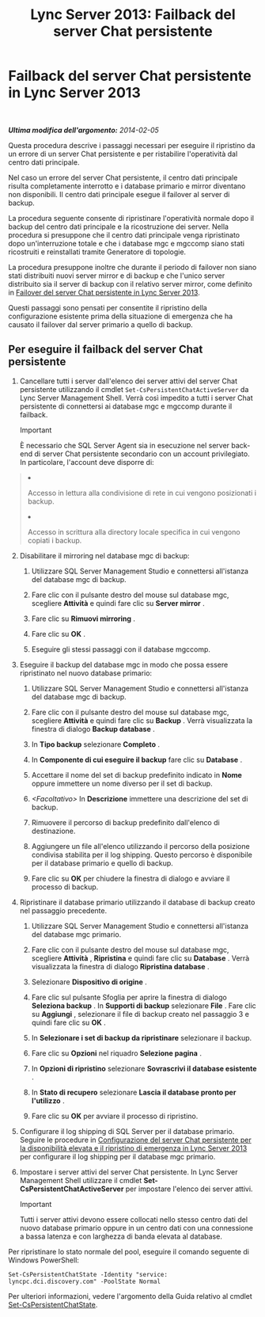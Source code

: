 ﻿---
title: 'Lync Server 2013: Failback del server Chat persistente'
TOCTitle: Failback del server Chat persistente
ms:assetid: 67b91de4-6ddc-43e6-9812-5e1aa84a7980
ms:mtpsurl: https://technet.microsoft.com/it-it/library/JJ204970(v=OCS.15)
ms:contentKeyID: 49300834
ms.date: 08/24/2015
mtps_version: v=OCS.15
ms.translationtype: HT
---

# Failback del server Chat persistente in Lync Server 2013

 

_**Ultima modifica dell'argomento:** 2014-02-05_

Questa procedura descrive i passaggi necessari per eseguire il ripristino da un errore di un server Chat persistente e per ristabilire l'operatività dal centro dati principale.

Nel caso un errore del server Chat persistente, il centro dati principale risulta completamente interrotto e i database primario e mirror diventano non disponibili. Il centro dati principale esegue il failover al server di backup.

La procedura seguente consente di ripristinare l'operatività normale dopo il backup del centro dati principale e la ricostruzione dei server. Nella procedura si presuppone che il centro dati principale venga ripristinato dopo un'interruzione totale e che i database mgc e mgccomp siano stati ricostruiti e reinstallati tramite Generatore di topologie.

La procedura presuppone inoltre che durante il periodo di failover non siano stati distribuiti nuovi server mirror e di backup e che l'unico server distribuito sia il server di backup con il relativo server mirror, come definito in [Failover del server Chat persistente in Lync Server 2013](lync-server-2013-failing-over-persistent-chat-server.md).

Questi passaggi sono pensati per consentite il ripristino della configurazione esistente prima della situazione di emergenza che ha causato il failover dal server primario a quello di backup.

## Per eseguire il failback del server Chat persistente

1.  Cancellare tutti i server dall'elenco dei server attivi del server Chat persistente utilizzando il cmdlet `Set-CsPersistentChatActiveServer` da Lync Server Management Shell. Verrà così impedito a tutti i server Chat persistente di connettersi ai database mgc e mgccomp durante il failback.
    
    > [!important]  
    > È necessario che SQL Server Agent sia in esecuzione nel server back-end di server Chat persistente secondario con un account privilegiato. In particolare, l'account deve disporre di:    <ul>    
> 
> <li><p>Accesso in lettura alla condivisione di rete in cui vengono posizionati i backup.</p></li>    
> 
> 
> <li><p>Accesso in scrittura alla directory locale specifica in cui vengono copiati i backup.</p></li>    </ul>


2.  Disabilitare il mirroring nel database mgc di backup:
    
    1.  Utilizzare SQL Server Management Studio e connettersi all'istanza del database mgc di backup.
    
    2.  Fare clic con il pulsante destro del mouse sul database mgc, scegliere **Attività** e quindi fare clic su **Server mirror** .
    
    3.  Fare clic su **Rimuovi mirroring** .
    
    4.  Fare clic su **OK** .
    
    5.  Eseguire gli stessi passaggi con il database mgccomp.

3.  Eseguire il backup del database mgc in modo che possa essere ripristinato nel nuovo database primario:
    
    1.  Utilizzare SQL Server Management Studio e connettersi all'istanza del database mgc di backup.
    
    2.  Fare clic con il pulsante destro del mouse sul database mgc, scegliere **Attività** e quindi fare clic su **Backup** . Verrà visualizzata la finestra di dialogo **Backup database** .
    
    3.  In **Tipo backup** selezionare **Completo** .
    
    4.  In **Componente di cui eseguire il backup** fare clic su **Database** .
    
    5.  Accettare il nome del set di backup predefinito indicato in **Nome** oppure immettere un nome diverso per il set di backup.
    
    6.  *\<Facoltativo\>* In **Descrizione** immettere una descrizione del set di backup.
    
    7.  Rimuovere il percorso di backup predefinito dall'elenco di destinazione.
    
    8.  Aggiungere un file all'elenco utilizzando il percorso della posizione condivisa stabilita per il log shipping. Questo percorso è disponibile per il database primario e quello di backup.
    
    9.  Fare clic su **OK** per chiudere la finestra di dialogo e avviare il processo di backup.

4.  Ripristinare il database primario utilizzando il database di backup creato nel passaggio precedente.
    
    1.  Utilizzare SQL Server Management Studio e connettersi all'istanza del database mgc primario.
    
    2.  Fare clic con il pulsante destro del mouse sul database mgc, scegliere **Attività** , **Ripristina** e quindi fare clic su **Database** . Verrà visualizzata la finestra di dialogo **Ripristina database** .
    
    3.  Selezionare **Dispositivo di origine** .
    
    4.  Fare clic sul pulsante Sfoglia per aprire la finestra di dialogo **Seleziona backup** . In **Supporti di backup** selezionare **File** . Fare clic su **Aggiungi** , selezionare il file di backup creato nel passaggio 3 e quindi fare clic su **OK** .
    
    5.  In **Selezionare i set di backup da ripristinare** selezionare il backup.
    
    6.  Fare clic su **Opzioni** nel riquadro **Selezione pagina** .
    
    7.  In **Opzioni di ripristino** selezionare **Sovrascrivi il database esistente** .
    
    8.  In **Stato di recupero** selezionare **Lascia il database pronto per l'utilizzo** .
    
    9.  Fare clic su **OK** per avviare il processo di ripristino.

5.  Configurare il log shipping di SQL Server per il database primario. Seguire le procedure in [Configurazione del server Chat persistente per la disponibilità elevata e il ripristino di emergenza in Lync Server 2013](lync-server-2013-configuring-persistent-chat-server-for-high-availability-and-disaster-recovery.md) per configurare il log shipping per il database mgc primario.

6.  Impostare i server attivi del server Chat persistente. In Lync Server Management Shell utilizzare il cmdlet **Set-CsPersistentChatActiveServer** per impostare l'elenco dei server attivi.
    
    > [!important]  
    > Tutti i server attivi devono essere collocati nello stesso centro dati del nuovo database primario oppure in un centro dati con una connessione a bassa latenza e con larghezza di banda elevata al database.

Per ripristinare lo stato normale del pool, eseguire il comando seguente di Windows PowerShell:

    Set-CsPersistentChatState -Identity "service: lyncpc.dci.discovery.com" -PoolState Normal

Per ulteriori informazioni, vedere l'argomento della Guida relativo al cmdlet [Set-CsPersistentChatState](https://docs.microsoft.com/en-us/powershell/module/skype/Set-CsPersistentChatState).


